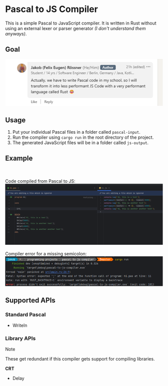 # Pascal to JS Compiler

This is a simple Pascal to JavaScript compiler. It is written in Rust without using an external lexer or parser
generator _(I don't understand them anyways)_.

## Goal

![Funny LinkedIn Post](readme-files/funny-linkedin-post.png)

## Usage

1. Put your individual Pascal files in a folder called `pascal-input`.
2. Run the compiler using `cargo run` in the root directory of the project.
3. The generated JavaScript files will be in a folder called `js-output`.

## Example

<br><br>
Code compiled from Pascal to JS: <br>
![Example](readme-files/example.png)
<br><br>
Compiler error for a missing semicolon: <br>
![Error](readme-files/example-error.png)

## Supported APIs

### Standard Pascal

- Writeln

### Library APIs

> [!NOTE]  
> These get redundant if this compiler gets support for compiling libraries.

**CRT**

- Delay